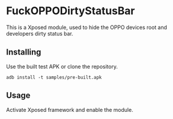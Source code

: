 # FuckOPPODirtyStatusBar

This is a Xposed module, used to hide the OPPO devices root and developers dirty status bar.



## Installing

Use the built test APK or clone the repository.

```shell
adb install -t samples/pre-built.apk
```



## Usage

Activate Xposed framework and enable the module.